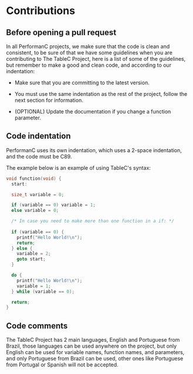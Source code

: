 # Contributions

## Before opening a pull request

In all PerformanC projects, we make sure that the code is clean and consistent, to be sure of that we have some guidelines when you are contributing to The TableC Project, here is a list of some of the guidelines, but remember to make a good and clean code, and according to our indentation:

* Make sure that you are committing to the latest version.

* You must use the same indentation as the rest of the project, follow the next section for information.

* (OPTIONAL) Update the documentation if you change a function parameter.

## Code indentation

PerformanC uses its own indentation, which uses a 2-space indentation, and the code must be C89. 

The example below is an example of using TableC's syntax:

```c
void function(void) {
  start:

  size_t variable = 0;

  if (variable == 0) variable = 1;
  else variable = 0;

  /* In case you need to make more than one function in a if: */
  
  if (variable == 0) {
    printf("Hello World!\n");
    return;
  } else {
    variable = 2;
    goto start;
  }

  do {
    printf("Hello World!\n");
    variable = 1;
  } while (variable == 0);

  return;
}
```

## Code comments

The TableC Project has 2 main languages, English and Portuguese from Brazil, those languages can be used anywhere on the project, but only English can be used for variable names, function names, and parameters, and only Portuguese from Brazil can be used, other ones like Portuguese from Portugal or Spanish will not be accepted.
